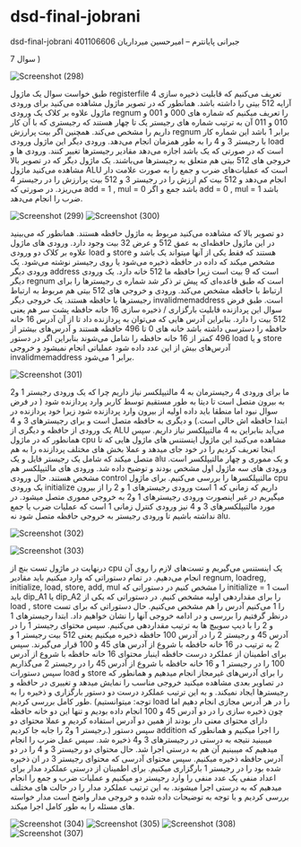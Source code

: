 # dsd-final-jobrani

dsd-final-jobrani
جبرانی پایانترم – امیرحسین میرداریان
401106606

سوال 7 )

![Screenshot (298)](https://github.com/AmirhoseinM82/dsd-final-jobrani/assets/119614563/af214bac-bc89-4422-ade7-33d90d180358)

 
طبق خواست سوال یک ماژول registerfile تعریف می‌کنیم که قابلیت ذخیره سازی 4 آرایه 512 بیتی را داشته باشد. همانطور که در تصویر ماژول مشاهده می‌کنید برای ورودی ماژول علاوه بر کلاک یک ورودی regnum را تعریف میکنیم که شماره های 000 و 001 و 010 و 011 آن به ترتیب شماره های رجیستر یک تا چهار هستند که رجیستری که با آن کار داریم را مشخص می‌کند. همچنین اگر بیت پرارزش regnum برابر 1 باشد این شماره کار با رجیستر 3 و 4 را به طور همزمان انجام می‌دهد. ورودی دیگر این ماژول ورودی load است که در صورتی که یک باشد اجازه می‌دهد مقادیر رجیسترها تغییر کنند. ورودی ها و خروجی های 512 بیتی هم متعلق به رجیسترها می‌باشند.
یک ماژول دیگر که در تصویر بالا مشاهده می‌کنید ماژول ALU است که عملیات‌های ضرب و جمع را به صورت علامت دار انجام می‌دهد و 512 بیت کم ارزش را در رجیستر 3 و 512 بیت پرارزش را در رجیستر 4 می‌ریزد. در صورتی که add = 1 , mul = 0 باشد جمع و اگر add = 0 , mul = 1 باشد ضرب را انجام می‌دهد.

![Screenshot (299)](https://github.com/AmirhoseinM82/dsd-final-jobrani/assets/119614563/5ca74a93-4cf5-4466-8a3d-f9015d103adc)
![Screenshot (300)](https://github.com/AmirhoseinM82/dsd-final-jobrani/assets/119614563/fff9a921-a477-4221-ad1f-c6fde150bb76)

 
 
دو تصویر بالا که مشاهده می‌کنید مربوط به ماژول حافظه هستند. همانطور که می‌بینید در این ماژول حافظه‌ای به عمق 512 و عرض 32 بیت وجود دارد. ورودی های ماژول علاوه بر کلاک دو ورودی load و store هستند که فقط یکی از آنها میتواند یک باشد و مشخص میکند که داده در حافظه ذخیره می‌شود یا روی رجیستر نوشته می‌شود. یک ورودی دیگر address است که 9 بیت است زیرا حافظه ما 512 خانه دارد. یک ورودی دیگر regnum است که طبق قاعده‌ای که پیش تر ذکر شد شماره ی رجیسترها را برای ارتباط با حافظه مشخص می‌کند. ورودی و خروجی های 512 بیتی هم مربوط به ارتباط رجیسترها با حافظه هستند. یک خروجی دیگر invalidmemaddress است. طبق فرض سوال این پردازنده قابلیت بارگزاری / ذخیره سازی 16 خانه حافظه پشت سر هم یعنی 512 بیت را دارد. بنابراین آدرس هایی که می‌توان به پردازنده داد تا از آن آدرس 16 خانه حافظه را دسترسی داشته باشد خانه های 0 تا 496 حافظه هستند و آدرس‌های بیشتر از 496 کمتر از 16 خانه حافظه را شامل می‌شوند بنابراین اگر در دستور load و یا store آدرس‌های بیش از این عدد داده شود عملیاتی انجام نمیشود و خروجی invalidmemaddress برابر 1 می‌شود.

![Screenshot (301)](https://github.com/AmirhoseinM82/dsd-final-jobrani/assets/119614563/9e426d78-fa7e-4877-943a-427fed2b4c21)


 
ما برای ورودی 4 رجیسترمان به 4 مالتیپلکسر نیاز داریم چرا که یک ورودی رجیستر 1 و2  به بیرون متصل است تا دیتا به طور مستقیم توسط کاربر وارد پردازنده شود ( در فرض سوال نبود اما منطقا باید داده اولیه از بیرون وارد پردازنده شود زیرا خود پردازنده در ابتدا حافظه اش خالی است.) و دیگری به حافظه متصل است و برای رجیسترهای 3 و 4 یک ورودی از حافظه و دیگری از ALU می‌آید بنابراین به 4 مالتیپلکسر نیاز داریم.
سپس همانطور که در ماژول cpu مشاهده می‌کنید این ماژول اینستنس های ماژول هایی که تا اینجا تعریف کردیم را در خود جای میدهد و عملا بخش های مختلف پردازنده را به هم متصل میکند که شامل یک رجیستر فایل و یک alu و یک مموری و چهار مالتیپلکسر است. ورودی های سه ماژول اول مشخص بودند و توضیح داده شد. ورودی های مالتیپلکسر هم مشخص هستند. حال ورودی control مالتیپلکسرها را بررسی می‌کنیم. برای ماژول cpu یک ورودی initialize داریم که زمانی که 1 است ورودی رجیسترهای 1 و 2 را از بیرون میگیریم در غیر اینصورت ورودی رجیسترهای 1 و2 به خروجی مموری متصل میشود. در مورد مالتیپلکسرهای 3 و 4 نیز ورودی کنترل زمانی 1 است که عملیات ضرب یا جمع نداشته باشیم تا ورودی رجیستر به خروجی حافظه متصل شود نه alu.


![Screenshot (302)](https://github.com/AmirhoseinM82/dsd-final-jobrani/assets/119614563/da366062-654c-4a2e-8133-7e8bb721f0ee)

![Screenshot (303)](https://github.com/AmirhoseinM82/dsd-final-jobrani/assets/119614563/86d1f86c-a24e-4820-ae28-cac352c8fa21)
 
 
درنهایت در ماژول تست بنچ از cpu یک اینستنس می‌گیریم و تست‌های لازم را روی آن انجام می‌دهیم.
در تمام دستوراتی که وارد میکنیم باید مقادیر regnum, loadreg, initialize, load, store, add, mul را مشخص کنیم در دستوراتی که initialize = 1 است باید dip_A1 یا dip_A2 را برای مقداردهی اولیه مشخص کنیم. در دستوراتی که یکی از load , store را 1 می‌کنیم آدرس را هم مشخص می‌کنیم.
حال دستوراتی که برای تست درنظر گرفتیم را بررسی و در ادامه خروجی آنها را نشان خواهیم داد.
ابتدا رجیسترهای 1 و 2 را با دیپ سوییچ ها به ترتیب مقداردهی می‌کنیم. سپس محتوای رجیستر 1 را در آدرس 45 و رجیستر 2 را در آدرس 100 حافظه ذخیره میکنیم یعنی 512 بیت رجیستر 1 و 2 به ترتیب در 16 خانه حافظه با شروع از آدرس های 45 و 100 قرار می‌گیرند. سپس برای اطمینان از عملکرد درست حافظه اینبار محتوای 16 خانه حافظه با شروع از آدرس 100 را در رجیستر 1 و 16 خانه حافظه با شروع از آدرس 45 را در رجیستر 2 می‌گذاریم سپس دستورات load و store را برای آدرس‌های غیرمجاز انجام میدهیم و همانطور که در تصاویر بعدی مشاهده میکنید خروجی مناسب را نمایش میدهد و تغییری در حافظه و رجیسترها ایجاد نمیکند. و به این ترتیب عملکرد درست دو دستور بارگزاری و ذخیره را به طور کامل بررسی کردیم. (توجه: میتوانستیم load را در هر آدرس مجازی انجام دهیم اما چون ذخیره سازی را در دو آدرس 45 و 100 انجام داده بودیم و تنها این دو خانه حافظه دارای محتوای معنی دار بودند از همین دو آدرس استفاده کردیم و عملا محتوای دو رجیستر 1 و2 را جابه جا کردیم.)
سپس دستور addition را اجرا میکنیم و همانطور که میبینید نتیجه به درستی در رجیسترهای 3 و4 ذخیره شد. سپس عمل ضرب را انجام میدهیم که میبینیم آن هم به درستی اجرا شد. حال محتوای دو رجیستر 3 و 4 را در دو آدرس حافظه ذخیره میکنیم. سپس محتوای آدرسی که محتوای رجیستر 3 در ان ذخیره شده بود را در رجیستر 1 بارگزاری میکنیم. برای اطمینان از درستی عملکرد مدار برای اعداد منفی یک عدد منفی را وارد رجیستر دو میکنیم و عملیات ضرب و جمع را انجام میدهیم که به درستی اجرا میشوند.
به این ترتیب عملکرد مدار را در حالت های مختلف بررسی کردیم و با توجه به توضیحات داده شده و خروجی مدار واضح است مدار خواسته های مسئله را به طور کامل اجرا میکند.
 
 ![Screenshot (304)](https://github.com/AmirhoseinM82/dsd-final-jobrani/assets/119614563/dc184dc5-810c-48c0-916e-08839fecded0)
 ![Screenshot (305)](https://github.com/AmirhoseinM82/dsd-final-jobrani/assets/119614563/c4a02578-5518-43db-876a-c7127161c7db)
 ![Screenshot (308)](https://github.com/AmirhoseinM82/dsd-final-jobrani/assets/119614563/9a305827-056b-4a82-bcbf-3db2611222cd)
 ![Screenshot (307)](https://github.com/AmirhoseinM82/dsd-final-jobrani/assets/119614563/f65e2f41-e42e-487e-9b41-e50f202bcfee)




 
 
